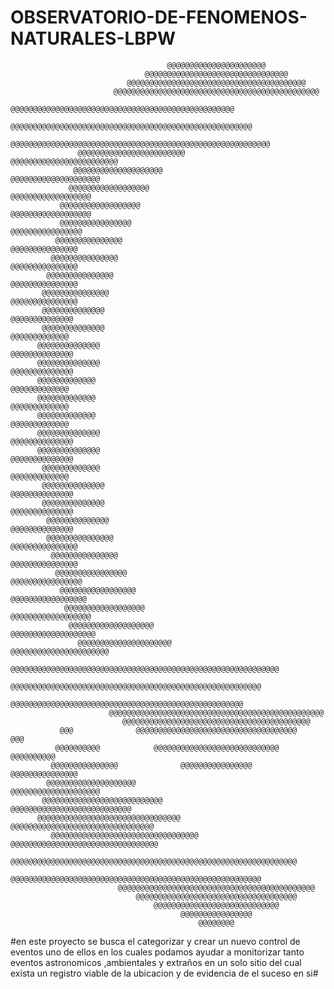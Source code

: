 # OBSERVATORIO-DE-FENOMENOS-NATURALES-LBPW
                                       @@@@@@@@@@@@@@@@@@@@@@                                       
                                  @@@@@@@@@@@@@@@@@@@@@@@@@@@@@@@@                                  
                              @@@@@@@@@@@@@@@@@@@@@@@@@@@@@@@@@@@@@@@@                              
                           @@@@@@@@@@@@@@@@@@@@@@@@@@@@@@@@@@@@@@@@@@@@@@                           
                         @@@@@@@@@@@@@@@@@@@@@@@@@@@@@@@@@@@@@@@@@@@@@@@@@@                         
                       @@@@@@@@@@@@@@@@@@@@@@@@@@@@@@@@@@@@@@@@@@@@@@@@@@@@@@                       
                     @@@@@@@@@@@@@@@@@@@@@@@@@@@@@@@@@@@@@@@@@@@@@@@@@@@@@@@@@@                     
                   @@@@@@@@@@@@@@@@@@@@@@@@              @@@@@@@@@@@@@@@@@@@@@@@@                   
                  @@@@@@@@@@@@@@@@@@@@                        @@@@@@@@@@@@@@@@@@@@                  
                 @@@@@@@@@@@@@@@@@@                              @@@@@@@@@@@@@@@@@@                 
               @@@@@@@@@@@@@@@@@@                                  @@@@@@@@@@@@@@@@@@               
               @@@@@@@@@@@@@@@@                                      @@@@@@@@@@@@@@@@               
              @@@@@@@@@@@@@@@                                          @@@@@@@@@@@@@@@              
             @@@@@@@@@@@@@@@                                            @@@@@@@@@@@@@@@             
            @@@@@@@@@@@@@@@                                              @@@@@@@@@@@@@@@            
           @@@@@@@@@@@@@@@                                                @@@@@@@@@@@@@@@           
           @@@@@@@@@@@@@@                                                  @@@@@@@@@@@@@@           
           @@@@@@@@@@@@@@                                                   @@@@@@@@@@@@@           
          @@@@@@@@@@@@@@                                                    @@@@@@@@@@@@@@          
          @@@@@@@@@@@@@@                                                    @@@@@@@@@@@@@@          
          @@@@@@@@@@@@@                                                      @@@@@@@@@@@@@          
          @@@@@@@@@@@@@                                                      @@@@@@@@@@@@@          
          @@@@@@@@@@@@@                                                      @@@@@@@@@@@@@          
          @@@@@@@@@@@@@@                                                    @@@@@@@@@@@@@@          
          @@@@@@@@@@@@@@                                                    @@@@@@@@@@@@@@          
           @@@@@@@@@@@@@                                                    @@@@@@@@@@@@@           
           @@@@@@@@@@@@@@                                                  @@@@@@@@@@@@@@           
           @@@@@@@@@@@@@@                                                  @@@@@@@@@@@@@@           
            @@@@@@@@@@@@@@                                                @@@@@@@@@@@@@@            
            @@@@@@@@@@@@@@@                                              @@@@@@@@@@@@@@@            
             @@@@@@@@@@@@@@@                                            @@@@@@@@@@@@@@@             
              @@@@@@@@@@@@@@@@                                        @@@@@@@@@@@@@@@@              
               @@@@@@@@@@@@@@@@@                                    @@@@@@@@@@@@@@@@@               
                @@@@@@@@@@@@@@@@@@                                @@@@@@@@@@@@@@@@@@                
                 @@@@@@@@@@@@@@@@@@@                            @@@@@@@@@@@@@@@@@@@                 
                   @@@@@@@@@@@@@@@@@@@@@                    @@@@@@@@@@@@@@@@@@@@@@                  
                    @@@@@@@@@@@@@@@@@@@@@@@@@@@@@@@@@@@@@@@@@@@@@@@@@@@@@@@@@@@@                    
                      @@@@@@@@@@@@@@@@@@@@@@@@@@@@@@@@@@@@@@@@@@@@@@@@@@@@@@@@                      
                        @@@@@@@@@@@@@@@@@@@@@@@@@@@@@@@@@@@@@@@@@@@@@@@@@@@@                        
                          @@@@@@@@@@@@@@@@@@@@@@@@@@@@@@@@@@@@@@@@@@@@@@@@                          
                             @@@@@@@@@@@@@@@@@@@@@@@@@@@@@@@@@@@@@@@@@@                             
               @@@              @@@@@@@@@@@@@@@@@@@@@@@@@@@@@@@@@@@@              @@@               
              @@@@@@@@@@            @@@@@@@@@@@@@@@@@@@@@@@@@@@@            @@@@@@@@@@              
             @@@@@@@@@@@@@@@              @@@@@@@@@@@@@@@@              @@@@@@@@@@@@@@@             
            @@@@@@@@@@@@@@@@@@@@                                    @@@@@@@@@@@@@@@@@@@@            
           @@@@@@@@@@@@@@@@@@@@@@@@@@@                        @@@@@@@@@@@@@@@@@@@@@@@@@@@           
          @@@@@@@@@@@@@@@@@@@@@@@@@@@@@@@@                @@@@@@@@@@@@@@@@@@@@@@@@@@@@@@@@          
             @@@@@@@@@@@@@@@@@@@@@@@@@@@@@@@@@        @@@@@@@@@@@@@@@@@@@@@@@@@@@@@@@@@             
                  @@@@@@@@@@@@@@@@@@@@@@@@@@@@@@@@@@@@@@@@@@@@@@@@@@@@@@@@@@@@@@@@                  
                      @@@@@@@@@@@@@@@@@@@@@@@@@@@@@@@@@@@@@@@@@@@@@@@@@@@@@@@@                      
                            @@@@@@@@@@@@@@@@@@@@@@@@@@@@@@@@@@@@@@@@@@@@                            
                                @@@@@@@@@@@@@@@@@@@@@@@@@@@@@@@@@@@@                                
                                    @@@@@@@@@@@@@@@@@@@@@@@@@@@@                                    
                                          @@@@@@@@@@@@@@@@                                          
                                              @@@@@@@@                                              

#en este proyecto se busca el categorizar y crear un nuevo control de eventos uno de ellos en los cuales podamos ayudar a monitorizar tanto eventos astronomicos ,ambientales y extraños en un solo sitio del cual exista un registro viable de la ubicacion y de evidencia de el suceso en si#

